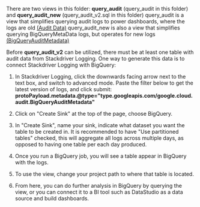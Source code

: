 There are two views in this folder: **query_audit** (query_audit in this folder) and **query_audit_new** (query_audit_v2.sql in this folder)
query_audit is a view that simplifies querying audit logs to power dashboards, where the logs are old [(Audit Data)](https://cloud.google.com/bigquery/docs/reference/auditlogs/rest/Shared.Types/AuditData)
query_audit_new is also a view that simplifies querying BigQueryMetaData logs, but operates for new logs [(BigQueryAuditMetadata)](https://cloud.google.com/bigquery/docs/reference/auditlogs/rest/Shared.Types/BigQueryAuditMetadata)

Before **query_audit_v2** can be utilized, there must be at least one table with audit data from Stackdriver Logging. One way to generate this data is to connect Stackdriver Logging with BigQuery:

1) In Stackdriver Logging, click the downwards facing arrow next to the text box, and switch to advanced mode. Paste the filter below to get the latest version of logs, and click submit:
**protoPayload.metadata.@type="type.googleapis.com/google.cloud.audit.BigQueryAuditMetadata"**

2) Click on "Create Sink" at the top of the page, choose BigQuery. 

3) In "Create Sink", name your sink, indicate what dataset you want the table to be created in. It is recommended to have "Use partitioned tables" checked, this will aggregate all logs across multiple days, as opposed to having one table per each day produced. 

4) Once you run a BigQuery job, you will see a table appear in BigQuery with the logs. 

5) To use the view, change your project path to where that table is located. 

6) From here, you can do further analysis in BigQuery by querying the view, or you can connect it to a BI tool such as DataStudio as a data source and build dashboards. 
